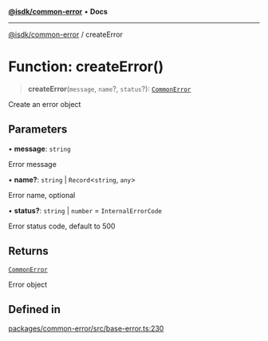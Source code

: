 [**@isdk/common-error**](../README.md) • **Docs**

***

[@isdk/common-error](../globals.md) / createError

# Function: createError()

> **createError**(`message`, `name`?, `status`?): [`CommonError`](../classes/CommonError.md)

Create an error object

## Parameters

• **message**: `string`

Error message

• **name?**: `string` \| `Record`\<`string`, `any`\>

Error name, optional

• **status?**: `string` \| `number` = `InternalErrorCode`

Error status code, default to 500

## Returns

[`CommonError`](../classes/CommonError.md)

Error object

## Defined in

[packages/common-error/src/base-error.ts:230](https://github.com/isdk/common-error.js/blob/93463fd20d360c4af96d07cc295f19a4c7e514bd/src/base-error.ts#L230)
